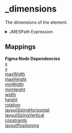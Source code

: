 
# _dimensions
The dimensions of the element.  

<details>
  <summary>JMESPath Expression</summary>

```jpath
{
  class: '_dimensions',
  description: 'The dimensions of the element.',
  mappings: {
    x: x,
    y: y,
    max: {
      width: maxWidth,
      height: maxHeight
    },
    min: {
      width: minWidth,
      height: minHeight
    },
    width: width,
    height: height,
    rotation: rotation,
    widthMode: layoutSizingHorizontal,
    heightMode: layoutSizingVertical,
    constraints: constraints,
    positioning: layoutPositioning
  }
}
```

</details>


## Mappings


**Figma Node Dependencies**  
[x](https://www.figma.com/plugin-docs/api/node-properties/#x)  
[y](https://www.figma.com/plugin-docs/api/node-properties/#y)  
[maxWidth](https://www.figma.com/plugin-docs/api/node-properties/#maxwidth)  
[maxHeight](https://www.figma.com/plugin-docs/api/node-properties/#maxheight)  
[minWidth](https://www.figma.com/plugin-docs/api/node-properties/#minwidth)  
[minHeight](https://www.figma.com/plugin-docs/api/node-properties/#minheight)  
[width](https://www.figma.com/plugin-docs/api/node-properties/#width)  
[height](https://www.figma.com/plugin-docs/api/node-properties/#height)  
[rotation](https://www.figma.com/plugin-docs/api/node-properties/#rotation)  
[layoutSizingHorizontal](https://www.figma.com/plugin-docs/api/node-properties/#layoutsizinghorizontal)  
[layoutSizingVertical](https://www.figma.com/plugin-docs/api/node-properties/#layoutsizingvertical)  
[constraints](https://www.figma.com/plugin-docs/api/node-properties/#constraints)  
[layoutPositioning](https://www.figma.com/plugin-docs/api/node-properties/#layoutpositioning)
    

    

    